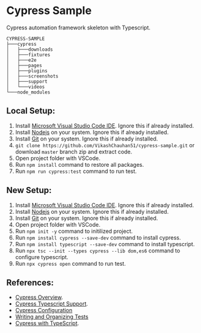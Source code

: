 # Cypress Sample
Cypress automation framework skeleton with Typescript.

```
CYPRESS-SAMPLE
├───cypress
│   ├───downloads
│   ├───fixtures
│   ├───e2e
│   ├───pages
│   ├───plugins
│   ├───screenshots
│   ├───support
│   └───videos
└───node_modules
```

## Local Setup:
1. Install [Microsoft Visual Studio Code IDE](https://code.visualstudio.com). Ignore this if already installed.
3. Install [Nodejs](https://nodejs.org/) on your system. Ignore this if already installed.
4. Install [Git](https://git-scm.com/download/) on your system. Ignore this if already installed.
5. ```git clone https://github.com/VikashChauhan51/cypress-sample.git``` or download `master` branch zip and extract code.
6. Open project folder with VSCode.
7.  Run  `npm install` command to restore all packages.
8.  Run `npm run cypress:test` command to run test.


## New Setup:
1. Install [Microsoft Visual Studio Code IDE](https://code.visualstudio.com). Ignore this if already installed.
3. Install [Nodejs](https://nodejs.org/) on your system. Ignore this if already installed.
4. Install [Git](https://git-scm.com/download/) on your system. Ignore this if already installed.
5. Open project folder with VSCode.
6. Run `npm init -y` command to initilized project.
7. Run `npm install cypress --save-dev` command to install cypress.
8. Run `npm install typescript --save-dev` command to install typescript.
9. Run `npx tsc --init --types cypress --lib dom,es6` command to configure typescript.
10. Run `npx cypress open` command to run test.


## References:
- [Cypress Overview](https://docs.cypress.io/guides/overview/why-cypress).
- [Cypress Typescript Support](https://docs.cypress.io/guides/tooling/typescript-support).
- [Cypress Configuration](https://docs.cypress.io/guides/references/configuration)
- [Writing and Organizing Tests](https://docs.cypress.io/guides/core-concepts/writing-and-organizing-tests)
- [Cypress with TypeScript](https://www.youtube.com/watch?v=1nuPwejrnJc).

